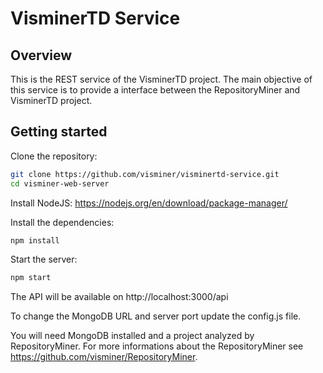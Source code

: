 # VisminerTD Service

## Overview

This is the REST service of the VisminerTD project. The main objective of this service is to provide a interface between the RepositoryMiner and VisminerTD project.

## Getting started

Clone the repository:
```sh
git clone https://github.com/visminer/visminertd-service.git
cd visminer-web-server
```

Install NodeJS: https://nodejs.org/en/download/package-manager/

Install the dependencies:
```sh
npm install
```

Start the server:
```sh
npm start
```

The API will be available on http://localhost:3000/api

To change the MongoDB URL and server port update the config.js file.

You will need MongoDB installed and a project analyzed by RepositoryMiner. For more informations about the RepositoryMiner see https://github.com/visminer/RepositoryMiner.
